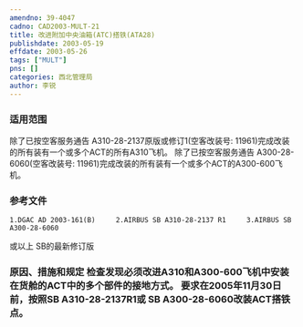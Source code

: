 ```yaml
---
amendno: 39-4047  
cadno: CAD2003-MULT-21  
title: 改进附加中央油箱(ATC)搭铁(ATA28)  
publishdate: 2003-05-19  
effdate: 2003-05-26  
tags: ["MULT"]  
pns: []  
categories: 西北管理局  
author: 李锐  
---
```

  
### 适用范围  
除了已按空客服务通告 A310-28-2137原版或修订1(空客改装号: 11961)完成改装的所有装有一个或多个ACT的所有A310飞机。     除了已按空客服务通告 A300-28-6060(空客改装号: 11961)完成改装的所有装有一个或多个ACT的A300-600飞机。  
  
<!--more-->  
### 参考文件  
    1.DGAC AD 2003-161(B)     2.AIRBUS SB A310-28-2137 R1     3.AIRBUS SB A300-28-6060  
或以上 SB的最新修订版  
  
### 原因、措施和规定     检查发现必须改进A310和A300-600飞机中安装在货舱的ACT中的多个部件的接地方式。     要求在2005年11月30日前，按照SB A310-28-2137R1或 SB A300-28-6060改装ACT搭铁点。  
